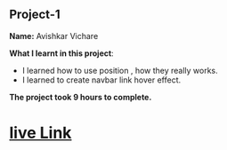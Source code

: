 ## Project-1

**Name:** Avishkar Vichare

**What I learnt in this project**:

  - I learned how to use position , how they really works.
  - I learned to create navbar link hover effect.

**The project took 9 hours to complete.** 

# [live Link](https://streetstyledesign.netlify.app/)

